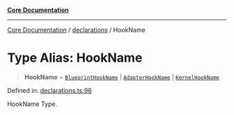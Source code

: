 [**Core Documentation**](../../README.md)

***

[Core Documentation](../../README.md) / [declarations](../README.md) / HookName

# Type Alias: HookName

> **HookName** = [`BlueprintHookName`](BlueprintHookName.md) \| [`AdapterHookName`](AdapterHookName.md) \| [`KernelHookName`](KernelHookName.md)

Defined in: [declarations.ts:96](https://github.com/stonemjs/core/blob/3581a30de158e951ead319c3cc6abead0be9639f/src/declarations.ts#L96)

HookName Type.
